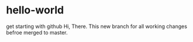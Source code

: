 # hello-world
get starting with github
Hi, There.
This new branch for all working changes befroe merged to master.
